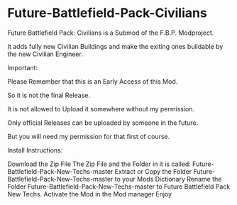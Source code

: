 # Future-Battlefield-Pack-Civilians
Future Battlefield Pack: Civilians is a Submod of the F.B.P. Modproject. 

It adds fully new Civilian Buildings and make the exiting ones buildable by the new Civilian Engineer.

Important:

Please Remember that this is an Early Access of this Mod.

So it is not the final Release.

It is not allowed to Upload it somewhere without my permission.

Only official Releases can be uploaded by someone in the future.

But you will need my permission for that first of course.

Install Instructions:

Download the Zip File
The Zip File and the Folder in it is called: Future-Battlefield-Pack-New-Techs-master
Extract or Copy the Folder Future-Battlefield-Pack-New-Techs-master to your Mods Dictionary
Rename the Folder Future-Battlefield-Pack-New-Techs-master to Future Battlefield Pack New Techs.
Activate the Mod in the Mod manager
Enjoy

